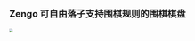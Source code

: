 ### Zengo 可自由落子支持围棋规则的围棋棋盘

<img src="/Users/dingjianan/vscode/projetcs/go-board/static/image/demo.png" style="zoom:40%;" />